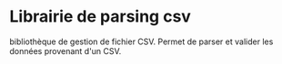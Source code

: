 # Librairie de parsing csv

bibliothèque de gestion de fichier CSV. Permet de parser et valider les données provenant d'un CSV.
